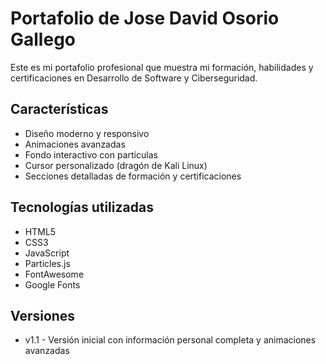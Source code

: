 # Portafolio de Jose David Osorio Gallego

Este es mi portafolio profesional que muestra mi formación, habilidades y certificaciones en Desarrollo de Software y Ciberseguridad.

## Características

- Diseño moderno y responsivo
- Animaciones avanzadas
- Fondo interactivo con partículas
- Cursor personalizado (dragón de Kali Linux)
- Secciones detalladas de formación y certificaciones

## Tecnologías utilizadas

- HTML5
- CSS3
- JavaScript
- Particles.js
- FontAwesome
- Google Fonts

## Versiones

- v1.1 - Versión inicial con información personal completa y animaciones avanzadas
